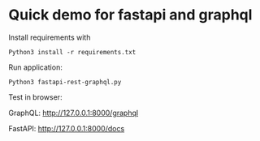 # Quick demo for fastapi and graphql

Install requirements with

`
Python3 install -r requirements.txt
`

Run application:

`
Python3 fastapi-rest-graphql.py
`

Test in browser:

GraphQL:
http://127.0.0.1:8000/graphql

FastAPI:
http://127.0.0.1:8000/docs
